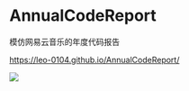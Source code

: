 # AnnualCodeReport
模仿网易云音乐的年度代码报告


https://leo-0104.github.io/AnnualCodeReport/

![](https://raw.githubusercontent.com/Norcy/AnnualCodeReport/master/my_resource/qr.png)
